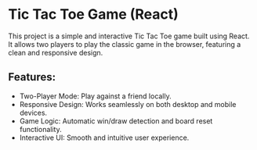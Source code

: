 # Tic Tac Toe Game (React)
This project is a simple and interactive Tic Tac Toe game built using React. It allows two players to play the classic game in the browser, featuring a clean and responsive design.
## Features:
* Two-Player Mode: Play against a friend locally.
* Responsive Design: Works seamlessly on both desktop and mobile devices.
* Game Logic: Automatic win/draw detection and board reset functionality.
* Interactive UI: Smooth and intuitive user experience.
